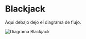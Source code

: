 # Blackjack

Aquí debajo dejo el diagrama de flujo.

![Diagrama Blackjack](https://user-images.githubusercontent.com/91721699/143071227-319f1c3b-32bb-4f33-aff6-4bb6c2b7cec7.jpg)
